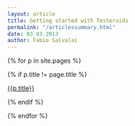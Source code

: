 ```yaml
---
layout: article
title: Getting started with Testeroids
permalink: "/articlessummary.html"
date: 03.03.2013
author: Fabio Salvalai
---
```

{% for p in site.pages %}

{% if p.title != page.title %}
<p>
<a href="{{p.url}}">{{p.title}}</a>
</p> 
{% endif %}

{% endfor %}

